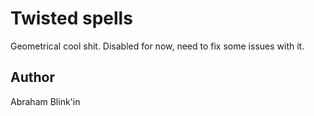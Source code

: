 # Twisted spells
Geometrical cool shit. Disabled for now, need to fix some issues with it.

## Author
Abraham Blink'in
